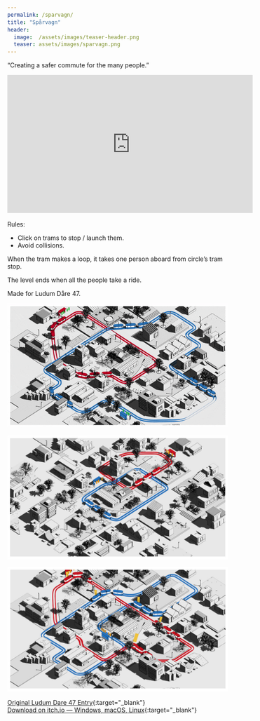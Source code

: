 ```yaml
---
permalink: /sparvagn/
title: "Spårvagn"
header:
  image:  /assets/images/teaser-header.png
  teaser: assets/images/sparvagn.png
---
```


“Creating a safer commute for the many people.”  

<iframe width="560" height="315" src="https://www.youtube.com/embed/usIMhdKetg4" title="YouTube video player" frameborder="0" allow="accelerometer; autoplay; clipboard-write; encrypted-media; gyroscope; picture-in-picture" allowfullscreen></iframe>


Rules:
  * Click on trams to stop / launch them.
  * Avoid collisions.  

When the tram makes a loop, it takes one person aboard from circle’s tram stop.  

The level ends when all the people take a ride.  

Made for Ludum Dåre 47.  

![](/assets/images/sparvagn-1-TnbgfE.gif)  

![](/assets/images/sparvagn-2-TVr6U_.jpg)  

![](/assets/images/sparvagn-3-7MXGGM.jpg)  

[Original Ludum Dare 47 Entry](https://ldjam.com/events/ludum-dare/47/sparvagn){:target="_blank"}  
[Download on itch.io — Windows, macOS, Linux](https://dustyroom.itch.io/sparvagn){:target="_blank"}  



